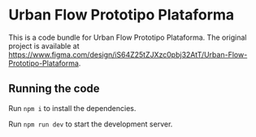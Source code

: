 
  # Urban Flow Prototipo Plataforma

  This is a code bundle for Urban Flow Prototipo Plataforma. The original project is available at https://www.figma.com/design/iS64Z25tZJXzc0pbj32AtT/Urban-Flow-Prototipo-Plataforma.

  ## Running the code

  Run `npm i` to install the dependencies.

  Run `npm run dev` to start the development server.
  